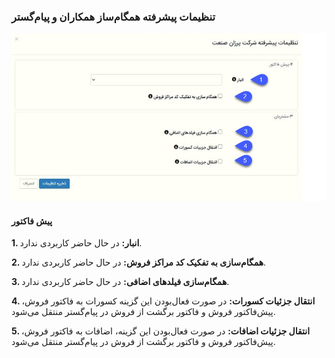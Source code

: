 ### تنظیمات پیشرفته همگام‌ساز همکاران و پیام‌گستر
 
 ![](hamkaran.jpg)
 
#### پیش فاکتور

**1.    انبار:** در حال حاضر کاربردی ندارد.

**2.    همگام‌سازی به تفکیک کد مراکز فروش:** در حال حاضر کاربردی ندارد.

**3.    همگام‌سازی فیلدهای اضافی:** در حال حاضر کاربردی ندارد.

**4.    انتقال جزئیات کسورات:** در صورت فعال‌بودن این گزینه کسورات به فاکتور فروش، پیش‌فاکتور فروش و فاکتور برگشت از فروش در پیام‌گستر منتقل می‌شود.

**5.    انتقال جزئیات اضافات:** در صورت فعال‌بودن این گزینه، اضافات به فاکتور فروش، پیش‌فاکتور فروش و فاکتور برگشت از فروش در پیام‌گستر منتقل می‌شود.
